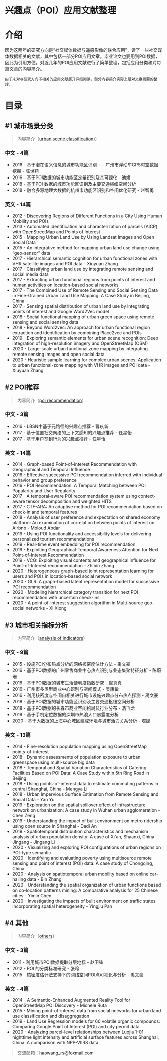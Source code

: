 # 兴趣点（POI）应用文献整理

# 介绍
因为这两年的研究方向是“社交媒体数据与遥感影像的联合应用”，读了一些社交媒体数据相关的文献，其中包括一部分POI应用文章。毕业论文也要用到POI数据，因此为引用方便，对近几年的POI应用文献进行了简单整理，包括应用分类和对每篇文章的内容简介。  
	
	由于未对与研究方向不相关的应用文献展开详细阅读，部分内容简介实际上是对文章摘要的整理。

# 目录
## #1 城市场景分类
> 内容简介（[urban scene classification](/content/%231%20urban%20scene%20classification))）

### 中文 - 4篇

- 2016 - 基于潜在语义信息的城市功能区识别——广州市浮动车GPS时空数据挖掘 - 陈世莉
- 2016 - 基于POI数据的城市功能区定量识别及其可视化 - 池娇
- 2018 - 基于POI 数据的城市功能区识别及主要交通枢纽空间分析
- 2018 - 融合多源地理大数据的杭州市功能区识别和空间优化研究 - 赵智勇

### 英文 - 14篇

- 2012 - Discovering Regions of Different Functions in a City Using Human Mobility and POIs
- 2013 - Automated identification and characterization of parcels (AICP) with OpenStreetMap and Points of Interest
- 2015 - Mapping Urban Land Use by Using Landsat Images and Open Social Data
- 2015 - An integrative method for mapping urban land use change using “geo-sensor” data
- 2017 - Hierarchical semantic cognition for urban functional zones with VHR satellite images and POI data - Xiuyuan Zhang
- 2017 - Classifying urban land use by integrating remote sensing and social media data
- 2017 - Extracting urban functional regions from points of interest and human activities on location-based social networks
- 2017 - The Combined Use of Remote Sensing and Social Sensing Data in Fine-Grained Urban Land Use Mapping: A Case Study in Beijing, China
- 2017 - Sensing spatial distribution of urban land use by integrating points of interest and Google Word2Vec model
- 2018 - Social functional mapping of urban green space using remote sensing and social sensing data
- 2018 - Beyond Word2vec: An approach for urban functional region extraction and identification by combining Place2vec and POIs
- 2019 - Exploring semantic elements for urban scene recognition: Deep integration of high-resolution imagery and OpenStreetMap (OSM)
- 2020 - Large-scale urban functional zone mapping by integrating remote sensing images and open social data
- 2020 - Heuristic sample learning for complex urban scenes: Application to urban functional-zone mapping with VHR images and POI data - Xiuyuan Zhang

## #2 POI推荐
> 内容简介（[poi recommendation](content/%232%20poi%20recommendation)）

### 中文 - 3篇

- 2016 - LBSN中基于元路径的兴趣点推荐 - 曹玖新
- 2017 - 基于位置社交网络的上下文感知的兴趣点推荐 - 任星怡
- 2017 - 基于用户签到行为的兴趣点推荐 - 任星怡

### 英文 - 14篇

- 2014 - Graph-based Point-of-interest Recommendation with Geographical and Temporal Influence
- 2016 - Effective successive POI recommendation inferred with individual behavior and group preference
- 2016 - POI Recommendation: A Temporal Matching between POI Popularity and User Regularity
- 2017 - A temporal-aware POI recommendation system using context-aware tensor decomposition and weighted HITS
- 2017 - CTF-ARA: An adaptive method for POI recommendation based on check-in and temporal features
- 2018 - Analysis of user preference and expectation on shared economy platform: An examination of correlation between points of interest on Airbnb - Moloud Abdar
- 2019 - Using POI functionality and accessibility levels for delivering personalized tourism recommendations
- 2019 - Real-time event embedding for POI recommendation
- 2019 - Exploiting Geographical-Temporal Awareness Attention for Next Point-of-Interest Recommendation
- 2019 - VCG: Exploiting visual contents and geographical influence for Point-of-Interest recommendation - Zhibin Zhang
- 2020 - Heterogeneous graph-based joint representation learning for users and POIs in location-based social network
- 2020 - GLR: A graph-based latent representation model for successive POI recommendation
- 2020 - Modeling hierarchical category transition for next POI recommendation with uncertain check-ins
- 2020 - A point-of-interest suggestion algorithm in Multi-source geo-social networks - Xi Xiong

## #3 城市相关指标分析
> 内容简介（[analysis of indicators](/content/%233%20analysis%20of%20indicators)）

### 中文 - 9篇

- 2015 - 设施POI分布热点分析的网络核密度估计方法 - 禹文豪
- 2016 - 基于POI数据的广州零售商业中心热点识别与业态集聚特征分析 - 陈蔚珊
- 2016 - 基于POI数据的城市生活便利度指数研究 - 崔真真
- 2016 - 广州市多类型商业中心识别与空间模式 - 吴康敏
- 2016 - 利用核密度与空间自相关进行城市设施兴趣点分布热点探测 - 禹文豪
- 2018 - 基于POI数据的城市功能区识别及主要交通枢纽空间分析
- 2018 - 基于POI数据的长春市商业空间格局及行业分布 - 浩飞龙
- 2019 - 基于手机定位数据的深圳市热浪人口暴露度分析
- 2020 - 基于大数据的上海中心城区建成环境与城市活力关系分析 - 塔娜

### 英文 - 13篇

- 2014 - Fine-resolution population mapping using OpenStreetMap points-of-interest
- 2018 - Dynamic assessments of population exposure to urban greenspace using multi-source big data
- 2018 - Temporal and Spatial Variation Characteristics of Catering Facilities Based on POI Data: A Case Study within 5th Ring Road in Beijing
- 2018 - Using points-of-interest data to estimate commuting patterns in central Shanghai, China - Mengya Li
- 2018 - Urban Impervious Surface Estimation from Remote Sensing and Social Data - Yan Yu
- 2019 - Exploration on the spatial spillover effect of infrastructure network on urbanization: A case study in Wuhan urban agglomeration - Chen Zeng
- 2019 - Understanding the impact of built environment on metro ridership using open source in Shanghai - Dadi An
- 2019 - Spatiotemporal distribution characteristics and mechanism analysis of urban population density: A case of Xi'an, Shaanxi, China Jingang - Jingang Li
- 2020 - Visualizing and exploring POI configurations of urban regions on POI-type semantic
- 2020 - Identifying and evaluating poverty using multisource remote sensing and point of interest (POI) data: A case study of Chongqing, China
- 2020 - Analysis on spatiotemporal urban mobility based on online car-hailing data - Bin Zhang
- 2020 - Understanding the spatial organization of urban functions based on co-location patterns mining: A comparative analysis for 25 Chinese cities - Yimin Chen
- 2020 - Investigating the impacts of built environment on traffic states incorporating spatial heterogeneity - Yingjiu Pan

## #4 其他
> 内容简介（[others](/content/%234%20others)）

### 中文 - 3篇

- 2011 - 利用城市POI数据提取分层地标 - 赵卫锋
- 2012 - POI 的分类标准研究 - 张玲
- 2015 - 核密度估计法支持下的网络空间POI点可视化与分析 - 禹文豪

### 英文 - 4篇

- 2014 - A Semantic-Enhanced Augmented Reality Tool for OpenStreetMap POI Discovery - Michele Ruta
- 2015 - Mining point-of-interest data from social networks for urban land use classification and disaggregation
- 2019 - Land Use Regression models for 60 volatile organic compounds: Comparing Google Point of Interest (POI) and city permit data
- 2020 - Analyzing parcel-level relationships between Luojia 1-01 nighttime light intensity and artificial surface features across Shanghai, China: A comparison with NPP-VIIRS data

> 交流邮箱：haowang_rs@foxmail.com
